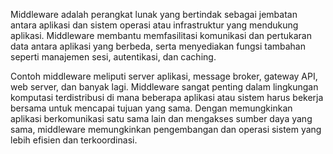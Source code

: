 Middleware adalah perangkat lunak yang bertindak sebagai jembatan antara aplikasi dan sistem operasi atau infrastruktur yang mendukung aplikasi. Middleware membantu memfasilitasi komunikasi dan pertukaran data antara aplikasi yang berbeda, serta menyediakan fungsi tambahan seperti manajemen sesi, autentikasi, dan caching.

Contoh middleware meliputi server aplikasi, message broker, gateway API, web server, dan banyak lagi. Middleware sangat penting dalam lingkungan komputasi terdistribusi di mana beberapa aplikasi atau sistem harus bekerja bersama untuk mencapai tujuan yang sama. Dengan memungkinkan aplikasi berkomunikasi satu sama lain dan mengakses sumber daya yang sama, middleware memungkinkan pengembangan dan operasi sistem yang lebih efisien dan terkoordinasi.